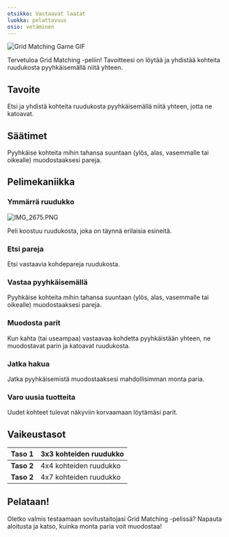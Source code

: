 ```yaml
---
otsikko: Vastaavat laatat
luokka: pelattavuus
osio: vetäminen
---
```

![Grid Matching Game GIF](https://help.Studycat.com/hc/article_attachments/34965697809049)


Tervetuloa Grid Matching -peliin! Tavoitteesi on löytää ja yhdistää kohteita ruudukosta pyyhkäisemällä niitä yhteen.


## Tavoite


Etsi ja yhdistä kohteita ruudukosta pyyhkäisemällä niitä yhteen, jotta ne katoavat.


## Säätimet


Pyyhkäise kohteita mihin tahansa suuntaan (ylös, alas, vasemmalle tai oikealle) muodostaaksesi pareja.


## Pelimekaniikka


### Ymmärrä ruudukko


![IMG_2675.PNG](https://help.Studycat.com/hc/article_attachments/34786044757657)


Peli koostuu ruudukosta, joka on täynnä erilaisia ​​esineitä.


### Etsi pareja


Etsi vastaavia kohdepareja ruudukosta.


### Vastaa pyyhkäisemällä


Pyyhkäise kohteita mihin tahansa suuntaan (ylös, alas, vasemmalle tai oikealle) muodostaaksesi pareja.


### Muodosta parit


Kun kahta (tai useampaa) vastaavaa kohdetta pyyhkäistään yhteen, ne muodostavat parin ja katoavat ruudukosta.


### Jatka hakua


Jatka pyyhkäisemistä muodostaaksesi mahdollisimman monta paria.


### Varo uusia tuotteita


Uudet kohteet tulevat näkyviin korvaamaan löytämäsi parit.


## Vaikeustasot




| **Taso 1** | 3x3 kohteiden ruudukko |
| --- | --- |
| **Taso 2** | 4x4 kohteiden ruudukko |
| **Taso 2** | 4x7 kohteiden ruudukko |


## Pelataan!


Oletko valmis testaamaan sovitustaitojasi Grid Matching -pelissä? Napauta aloitusta ja katso, kuinka monta paria voit muodostaa!